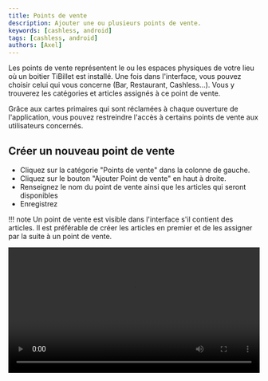 ```yaml
---
title: Points de vente
description: Ajouter une ou plusieurs points de vente.
keywords: [cashless, android]
tags: [cashless, android]
authors: [Axel]
---
```


Les points de vente représentent le ou les espaces physiques de votre lieu où un boitier TiBillet est installé. Une fois
dans
l'interface, vous pouvez choisir celui qui vous concerne (Bar, Restaurant, Cashless...). Vous y trouverez les catégories
et articles assignés à ce point de vente.

Grâce aux cartes primaires qui sont réclamées à chaque ouverture de l'application, vous pouvez restreindre l'accès à
certains points de vente aux utilisateurs concernés.

## Créer un nouveau point de vente

- Cliquez sur la catégorie "Points de vente" dans la colonne de gauche.
- Cliquez sur le bouton "Ajouter Point de vente" en haut à droite.
- Renseignez le nom du point de vente ainsi que les articles qui seront disponibles
- Enregistrez

!!! note
    Un point de vente est visible dans l'interface s'il contient des articles. Il est préférable de créer
    les articles en premier et de les assigner par la suite à un point de vente.

<video width="100%" controls src="/media/video/outlet.mp4"></video>
